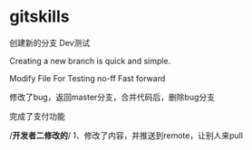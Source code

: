 # gitskills


创建新的分支 Dev测试

Creating a new branch is quick and simple.


Modify File For Testing no-ff Fast forward

修改了bug，返回master分支，合并代码后，删除bug分支

完成了支付功能


/****************开发者二修改的****************/
1、修改了内容，并推送到remote，让别人来pull